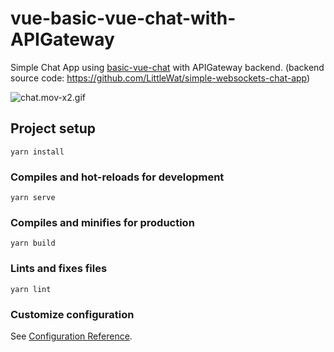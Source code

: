 # vue-basic-vue-chat-with-APIGateway

Simple Chat App using [basic-vue-chat](https://www.npmjs.com/package/basic-vue-chat) with APIGateway backend. (backend source code: https://github.com/LittleWat/simple-websockets-chat-app)

![chat.mov-x2.gif](https://qiita-image-store.s3.ap-northeast-1.amazonaws.com/0/104256/b6c3bed1-a6c5-f805-ab8d-29d5da59e6d2.gif)



## Project setup
```
yarn install
```

### Compiles and hot-reloads for development
```
yarn serve
```

### Compiles and minifies for production
```
yarn build
```

### Lints and fixes files
```
yarn lint
```

### Customize configuration
See [Configuration Reference](https://cli.vuejs.org/config/).

